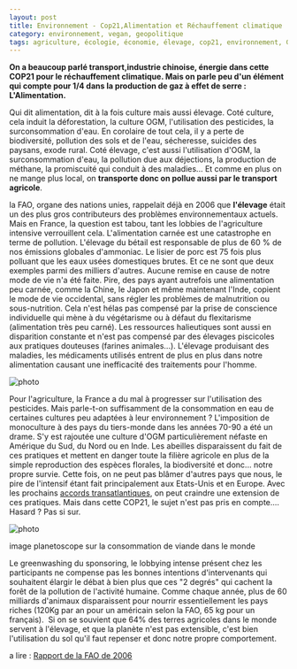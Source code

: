 ```yaml
---
layout: post
title: Environnement - Cop21,Alimentation et Réchauffement climatique
category: environnement, vegan, geopolitique
tags: agriculture, écologie, économie, élevage, cop21, environnement, Geopolitique, Réflexion, société, végétarisme
---
```

**On a beaucoup parlé transport,industrie chinoise, énergie dans cette COP21 pour le réchauffement climatique. Mais on parle peu d'un élément qui compte pour 1/4 dans la production de gaz à effet de serre : L'Alimentation.**

Qui dit alimentation, dit à la fois culture mais aussi élevage. Coté culture, cela induit la déforestation, la culture OGM, l'utilisation des pesticides, la surconsommation d'eau. En corolaire de tout cela, il y a perte de biodiversité, pollution des sols et de l'eau, sécheresse, suicides des paysans, exode rural. Coté élevage, c'est aussi l'utilisation d'OGM, la surconsommation d'eau, la pollution due aux déjections, la production de méthane, la promiscuité qui conduit à des maladies... Et comme en plus on ne mange plus local, on **transporte donc on pollue aussi par le transport agricole**.

la FAO, organe des nations unies, rappelait déjà en 2006 que **l'élevage** était un des plus gros contributeurs des problèmes environnementaux actuels. Mais en France, la question est tabou, tant les lobbies de l'agriculture intensive verrouillent cela. L'alimentation carnée est une catastrophe en terme de pollution. L'élevage du bétail est responsable de plus de 60 % de nos émissions globales d'ammoniac. Le lisier de porc est 75 fois plus polluant que les eaux usées domestiques brutes. Et ce ne sont que deux exemples parmi des milliers d'autres. Aucune remise en cause de notre mode de vie n'a été faite. Pire, des pays ayant autrefois une alimentation peu carnée, comme la Chine, le Japon et même maintenant l'Inde, copient le mode de vie occidental, sans régler les problèmes de malnutrition ou sous-nutrition. Cela n'est hélas pas compensé par la prise de conscience individuelle qui mène à du végétarisme ou à défaut du flexitarisme (alimentation très peu carné). Les ressources halieutiques sont aussi en disparition constante et n'est pas compensé par des élevages piscicoles aux pratiques douteuses (farines animales...). L'élevage produisant des maladies, les médicaments utilisés entrent de plus en plus dans notre alimentation causant une inefficacité des traitements pour l'homme.

![photo](http://www.larevuedesressources.org/IMG/jpg/carte_pesticides.jpg)

Pour l'agriculture, la France a du mal à progresser sur l'utilisation des pesticides. Mais parle-t-on suffisamment de la consommation en eau de certaines cultures peu adaptées à leur environnement ? L'imposition de monoculture à des pays du tiers-monde dans les années 70-90 a été un drame. S'y est rajoutée une culture d'OGM particulièrement néfaste en Amérique du Sud, du Nord ou en Inde. Les abeilles disparaissent du fait de ces pratiques et mettent en danger toute la filière agricole en plus de la simple reproduction des espèces florales, la biodiversité et donc... notre propre survie. Cette fois, on ne peut pas blâmer d'autres pays que nous, le pire de l'intensif étant fait principalement aux Etats-Unis et en Europe. Avec les prochains <a href="https://icezine.wordpress.com/2014/10/17/tafta-ceux-qui-ont-vote-pour/">accords transatlantiques</a>, on peut craindre une extension de ces pratiques. Mais dans cette COP21, le sujet n'est pas pris en compte.... Hasard ? Pas si sur.

![photo](http://mktg.factosoft.com/consoglobe/image-upload/img/production-viande-monde-fao.gif)

image planetoscope sur la consommation de viande dans le monde

Le greenwashing du sponsoring, le lobbying intense présent chez les participants ne compense pas les bonnes intentions d'intervenants qui souhaitent élargir le débat à bien plus que ces "2 degrés" qui cachent la forêt de la pollution de l'activité humaine. Comme chaque année, plus de 60 milliards d'animaux disparaissent pour nourrir essentiellement les pays riches (120Kg par an pour un américain selon la FAO, 65 kg pour un français).  Si on se souvient que 64% des terres agricoles dans le monde servent à l'élevage, et que la planète n'est pas extensible, c'est bien l'utilisation du sol qu'il faut repenser et donc notre propre comportement.

a lire : [Rapport de la FAO de 2006](http://www.fao.org/ag/fr/magazine/0612sp1.htm)

